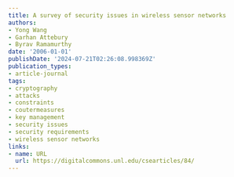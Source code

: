 ```yaml
---
title: A survey of security issues in wireless sensor networks
authors:
- Yong Wang
- Garhan Attebury
- Byrav Ramamurthy
date: '2006-01-01'
publishDate: '2024-07-21T02:26:08.998369Z'
publication_types:
- article-journal
tags:
- cryptography
- attacks
- constraints
- coutermeasures
- key management
- security issues
- security requirements
- wireless sensor networks
links:
- name: URL
  url: https://digitalcommons.unl.edu/csearticles/84/
---
```


